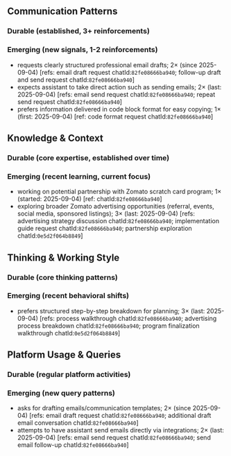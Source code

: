 ## Communication Patterns
### Durable (established, 3+ reinforcements)

### Emerging (new signals, 1-2 reinforcements)
- requests clearly structured professional email drafts; 2× (since 2025-09-04) [refs: email draft request chatId:`82fe08666ba940`; follow-up draft and send request chatId:`82fe08666ba940`]
- expects assistant to take direct action such as sending emails; 2× (last: 2025-09-04) [refs: email send request chatId:`82fe08666ba940`; repeat send request chatId:`82fe08666ba940`]
- prefers information delivered in code block format for easy copying; 1× (first: 2025-09-04) [ref: code format request chatId:`82fe08666ba940`]

## Knowledge & Context
### Durable (core expertise, established over time)

### Emerging (recent learning, current focus)
- working on potential partnership with Zomato scratch card program; 1× (started: 2025-09-04) [ref: chatId:`82fe08666ba940`]
- exploring broader Zomato advertising opportunities (referral, events, social media, sponsored listings); 3× (last: 2025-09-04) [refs: advertising strategy discussion chatId:`82fe08666ba940`; implementation guide request chatId:`82fe08666ba940`; partnership exploration chatId:`0e5d2f064b8849`]

## Thinking & Working Style
### Durable (core thinking patterns)

### Emerging (recent behavioral shifts)
- prefers structured step-by-step breakdown for planning; 3× (last: 2025-09-04) [refs: process walkthrough chatId:`82fe08666ba940`; advertising process breakdown chatId:`82fe08666ba940`; program finalization walkthrough chatId:`0e5d2f064b8849`]

## Platform Usage & Queries
### Durable (regular platform activities)

### Emerging (new query patterns)
- asks for drafting emails/communication templates; 2× (since 2025-09-04) [refs: email draft request chatId:`82fe08666ba940`; additional draft email conversation chatId:`82fe08666ba940`]
- attempts to have assistant send emails directly via integrations; 2× (last: 2025-09-04) [refs: email send request chatId:`82fe08666ba940`; send email follow-up chatId:`82fe08666ba940`]